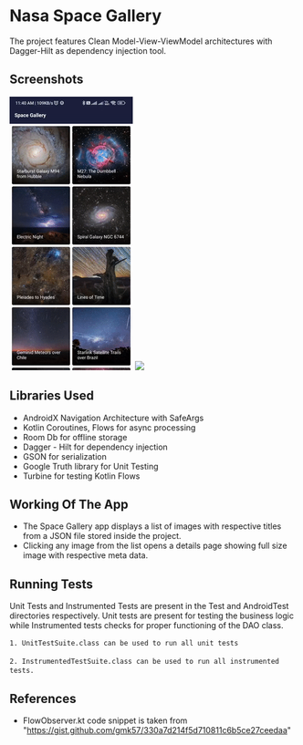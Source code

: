 
# Nasa Space Gallery
The project features Clean Model-View-ViewModel architectures with Dagger-Hilt as dependency injection tool.


## Screenshots
![](https://github.com/pratikmhatre/SpaceGallery/blob/main/list.gif) ![](https://github.com/pratikmhatre/SpaceGallery/blob/main/details.gif)


## Libraries Used
- AndroidX Navigation Architecture with SafeArgs
- Kotlin Coroutines, Flows for async processing
- Room Db for offline storage
- Dagger - Hilt for dependency injection
- GSON for serialization
- Google Truth library for Unit Testing
- Turbine for testing Kotlin Flows



## Working Of The App
- The Space Gallery app displays a list of images with respective titles from a JSON file stored inside the project.
- Clicking any image from the list opens a details page showing full size image with respective meta data.


## Running Tests
Unit Tests and Instrumented Tests are present in the Test and AndroidTest directories respectively. Unit tests are present for testing the business logic while Instrumented tests checks for proper functioning of the DAO class.

```
1. UnitTestSuite.class can be used to run all unit tests

2. InstrumentedTestSuite.class can be used to run all instrumented tests.

```

## References
- FlowObserver.kt code snippet is taken from "https://gist.github.com/gmk57/330a7d214f5d710811c6b5ce27ceedaa"